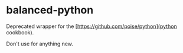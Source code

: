 balanced-python
===============

Deprecated wrapper for the [https://github.com/poise/python](python cookbook).

Don't use for anything new.
